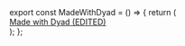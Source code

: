<dyad-write path="src/components/made-with-dyad.tsx" description="write-description">
export const MadeWithDyad = () => {
  return (
    <div className="p-4 text-center">
      <a
        href="https://ternary-pre-domain.vercel.app/"
        target="_blank"
        rel="noopener noreferrer"
        className="text-sm text-gray-500 hover:text-gray-700 dark:text-gray-400 dark:hover:text-gray-200"
      >
        Made with Dyad (EDITED)
      </a>
    </div>
  );
};
</dyad-write>
